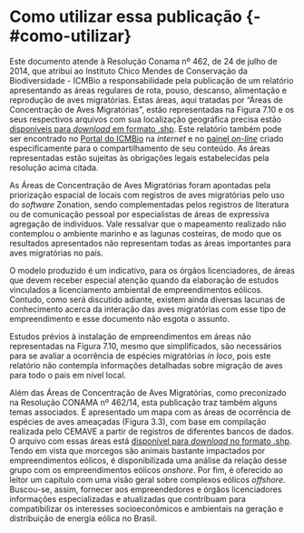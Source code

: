 
# Como utilizar essa publicação {- #como-utilizar}  



Este documento atende à Resolução Conama nº 462, de 24 de julho de 2014, que atribui ao Instituto Chico Mendes de Conservação da Biodiversidade - ICMBio a  responsabilidade pela publicação de um relatório apresentando as áreas regulares de rota, pouso, descanso, alimentação e reprodução de aves migratórias. Estas áreas, aqui tratadas por “Áreas de Concentração de Aves Migratórias”, estão representadas na Figura 7.10 e os seus respectivos arquivos com sua localização geográfica precisa estão [disponíveis para *download* em formato .shp](https://www.icmbio.gov.br/cemave/destaques-e-noticias/240-cemave-publica-relatorio-sobre-rotas-de-aves-migratorias.html). Este relatório também pode ser encontrado no [Portal do ICMBio](https://www.icmbio.gov.br/portal/) na *internet* e no [painel *on-line*](https://cemave-sede.github.io/painel-aves-migratorias/#vis%C3%A3o-geral) criado especificamente para o compartilhamento de seu conteúdo. As áreas representadas estão sujeitas às obrigações legais estabelecidas pela resolução acima citada.  

As Áreas de Concentração de Aves Migratórias foram apontadas pela priorização espacial de locais com registros de aves migratórias pelo uso do *software* Zonation, sendo complementadas pelos registros de literatura ou de comunicação pessoal por especialistas de áreas de expressiva agregação de indivíduos. Vale ressalvar que o mapeamento realizado não contemplou o ambiente marinho e as lagunas costeiras, de modo que os resultados apresentados não representam todas as áreas importantes para aves migratórias no país.  

O modelo produzido é um indicativo, para os órgãos licenciadores, de áreas que devem receber especial atenção quando da elaboração de estudos vinculados a licenciamento ambiental de empreendimentos eólicos. Contudo, como será discutido adiante, existem ainda diversas lacunas de conhecimento acerca da interação das aves migratórias com esse tipo de empreendimento e esse documento não esgota o assunto.  

Estudos prévios à instalação de empreendimentos em áreas não representadas na Figura 7.10, mesmo que simplificados, são necessários  para se avaliar a ocorrência de espécies migratórias *in loco*, pois este relatório não contempla informações detalhadas sobre migração de aves para todo o país em nível local.  

Além das Áreas de Concentração de Aves Migratórias, como preconizado na Resolução CONAMA nº 462/14, esta publicação traz também alguns temas associados.  É apresentado um mapa com as áreas de ocorrência de espécies de aves ameaçadas (Figura 3.3), com base em compilação realizada pelo CEMAVE a partir de registros de diferentes bancos de dados. O arquivo com essas áreas está [disponível para *download* no formato .shp](https://www.icmbio.gov.br/cemave/destaques-e-noticias/240-cemave-publica-relatorio-sobre-rotas-de-aves-migratorias.html). Tendo em vista que morcegos são animais bastante impactados por empreendimentos eólicos, é disponibilizada uma análise da relação desse grupo com os empreendimentos eólicos *onshore*. Por fim, é oferecido ao leitor um capítulo com uma visão geral sobre complexos eólicos *offshore*. Buscou-se, assim, fornecer aos empreendedores e órgãos licenciadores informações especializadas e atualizadas que contribuam para compatibilizar os interesses socioeconômicos e ambientais na geração e distribuição de energia eólica no Brasil.
